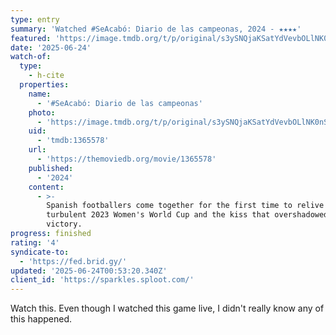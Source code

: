 ```yaml
---
type: entry
summary: 'Watched #SeAcabó: Diario de las campeonas, 2024 - ★★★★'
featured: 'https://image.tmdb.org/t/p/original/s3ySNQjaKSatYdVevbOLlNK0nS.jpg'
date: '2025-06-24'
watch-of:
  type:
    - h-cite
  properties:
    name:
      - '#SeAcabó: Diario de las campeonas'
    photo:
      - 'https://image.tmdb.org/t/p/original/s3ySNQjaKSatYdVevbOLlNK0nS.jpg'
    uid:
      - 'tmdb:1365578'
    url:
      - 'https://themoviedb.org/movie/1365578'
    published:
      - '2024'
    content:
      - >-
        Spanish footballers come together for the first time to relive the
        turbulent 2023 Women's World Cup and the kiss that overshadowed their
        victory.
progress: finished
rating: '4'
syndicate-to:
  - 'https://fed.brid.gy/'
updated: '2025-06-24T00:53:20.340Z'
client_id: 'https://sparkles.sploot.com/'
---
```

Watch this. Even though I watched this game live, I didn't really know any of this happened.
